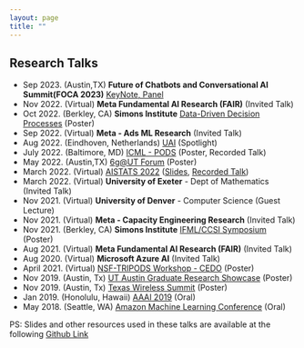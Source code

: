 ```yaml
---
layout: page
title: "" 
---
```

## Research Talks 
- Sep 2023. (Austin,TX) **Future of Chatbots and Conversational AI Summit(FOCA 2023)** [KeyNote, Panel](https://groupfuturistaevent.com/FOCA2023/)
- Nov 2022. (Virtual) **Meta Fundamental AI Research (FAIR)** (Invited Talk)
- Oct 2022. (Berkley, CA) **Simons Institute** [Data-Driven Decision Processes](https://simons.berkeley.edu/workshops/schedule/22652) (Poster)
- Sep 2022. (Virtual) **Meta - Ads ML Research** (Invited Talk)
- Aug 2022. (Eindhoven, Netherlands) [UAI](https://www.auai.org/uai2022/) (Spotlight)
- July 2022. (Baltimore, MD) [ICML - PODS](https://icml.cc/) (Poster, Recorded Talk)
- May 2022. (Austin,TX) [6g@UT Forum](https://www.6gutforum.org/) (Poster)
- March 2022. (Virtual) [AISTATS 2022](https://virtual.aistats.org/) ([Slides](https://virtual.aistats.org/media/aistats-2022/Slides/3629.pdf), [Recorded Talk](https://virtual.aistats.org/virtual/2022/poster/3629))
- March 2022. (Virtual) **University of Exeter** - Dept of Mathematics (Invited Talk)
- Nov 2021. (Virtual) **University of Denver** - Computer Science (Guest Lecture)
- Nov 2021. (Virtual) **Meta - Capacity Engineering Research** (Invited Talk)
- Nov 2021. (Berkley, CA) **Simons Institute** [IFML/CCSI Symposium](https://simons.berkeley.edu/programs/si2021) (Poster)
- Aug 2021. (Virtual) **Meta Fundamental AI Research (FAIR)** (Invited Talk)
- Aug 2020. (Virtual) **Microsoft Azure AI**  (Invited Talk)
- April 2021. (Virtual) [NSF-TRIPODS Workshop - CEDO](https://sites.google.com/ucsd.edu/cedo/)  (Poster)
- Nov 2019. (Austin, Tx) [UT Austin Graduate Research Showcase](https://guides.lib.utexas.edu/c.php?g=1081819&p=7884732) (Poster)
- Nov 2019. (Austin, Tx) [Texas Wireless Summit](https://www.texaswirelesssummit.org/) (Poster)
- Jan 2019. (Honolulu, Hawaii) [AAAI 2019](https://aaai.org/Conferences/AAAI-19/) (Oral)
- May 2018. (Seattle, WA) [Amazon Machine Learning Conference]() (Oral)

PS: Slides and other resources used in these talks are available at the following [Github Link](https://github.com/anishacharya/Presentations)

